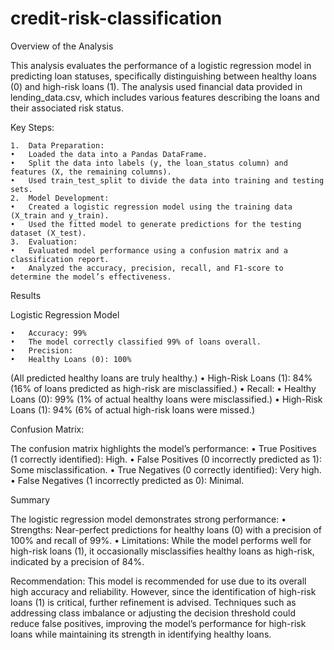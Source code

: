 # credit-risk-classification

Overview of the Analysis

This analysis evaluates the performance of a logistic regression model in predicting loan statuses, specifically distinguishing between healthy loans (0) and high-risk loans (1). The analysis used financial data provided in lending_data.csv, which includes various features describing the loans and their associated risk status.

Key Steps:

	1.	Data Preparation:
	•	Loaded the data into a Pandas DataFrame.
	•	Split the data into labels (y, the loan_status column) and features (X, the remaining columns).
	•	Used train_test_split to divide the data into training and testing sets.
	2.	Model Development:
	•	Created a logistic regression model using the training data (X_train and y_train).
	•	Used the fitted model to generate predictions for the testing dataset (X_test).
	3.	Evaluation:
	•	Evaluated model performance using a confusion matrix and a classification report.
	•	Analyzed the accuracy, precision, recall, and F1-score to determine the model’s effectiveness.

Results

Logistic Regression Model

	•	Accuracy: 99%
	•	The model correctly classified 99% of loans overall.
	•	Precision:
	•	Healthy Loans (0): 100%
(All predicted healthy loans are truly healthy.)
	•	High-Risk Loans (1): 84%
(16% of loans predicted as high-risk are misclassified.)
	•	Recall:
	•	Healthy Loans (0): 99%
(1% of actual healthy loans were misclassified.)
	•	High-Risk Loans (1): 94%
(6% of actual high-risk loans were missed.)

Confusion Matrix:

The confusion matrix highlights the model’s performance:
	•	True Positives (1 correctly identified): High.
	•	False Positives (0 incorrectly predicted as 1): Some misclassification.
	•	True Negatives (0 correctly identified): Very high.
	•	False Negatives (1 incorrectly predicted as 0): Minimal.

Summary

The logistic regression model demonstrates strong performance:
	•	Strengths: Near-perfect predictions for healthy loans (0) with a precision of 100% and recall of 99%.
	•	Limitations: While the model performs well for high-risk loans (1), it occasionally misclassifies healthy loans as high-risk, indicated by a precision of 84%.

Recommendation:
This model is recommended for use due to its overall high accuracy and reliability. However, since the identification of high-risk loans (1) is critical, further refinement is advised. Techniques such as addressing class imbalance or adjusting the decision threshold could reduce false positives, improving the model’s performance for high-risk loans while maintaining its strength in identifying healthy loans.
